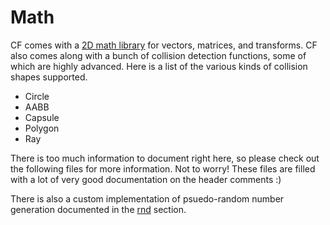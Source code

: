 # Math

CF comes with a [2D math library](https://github.com/RandyGaul/cute_framework/blob/master/include/cute_math.h) for vectors, matrices, and transforms. CF also comes along with a bunch of collision detection functions, some of which are highly advanced. Here is a list of the various kinds of collision shapes supported.

* Circle
* AABB
* Capsule
* Polygon
* Ray

There is too much information to document right here, so please check out the following files for more information. Not to worry! These files are filled with a lot of very good documentation on the header comments :)

There is also a custom implementation of psuedo-random number generation documented in the [rnd](https://github.com/RandyGaul/cute_framework/tree/master/doc/math/rnd) section.
